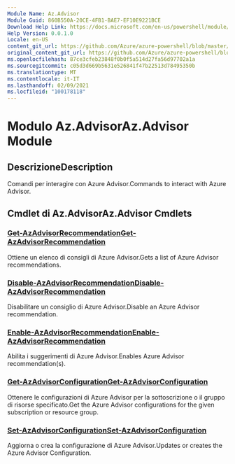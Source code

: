 ```yaml
---
Module Name: Az.Advisor
Module Guid: 860B550A-20CE-4FB1-BAE7-EF10E9221BCE
Download Help Link: https://docs.microsoft.com/en-us/powershell/module/az.advisor
Help Version: 0.0.1.0
Locale: en-US
content_git_url: https://github.com/Azure/azure-powershell/blob/master/src/Advisor/Advisor/help/Az.Advisor.md
original_content_git_url: https://github.com/Azure/azure-powershell/blob/master/src/Advisor/Advisor/help/Az.Advisor.md
ms.openlocfilehash: 87ce3cfeb23848f0b0f5a514d27fa56d97702a1a
ms.sourcegitcommit: c05d3d669b5631e526841f47b22513d78495350b
ms.translationtype: MT
ms.contentlocale: it-IT
ms.lasthandoff: 02/09/2021
ms.locfileid: "100178118"
---
```

# <span data-ttu-id="b031c-101">Modulo Az.Advisor</span><span class="sxs-lookup"><span data-stu-id="b031c-101">Az.Advisor Module</span></span>
## <span data-ttu-id="b031c-102">Descrizione</span><span class="sxs-lookup"><span data-stu-id="b031c-102">Description</span></span>
<span data-ttu-id="b031c-103">Comandi per interagire con Azure Advisor.</span><span class="sxs-lookup"><span data-stu-id="b031c-103">Commands to interact with Azure Advisor.</span></span>

## <span data-ttu-id="b031c-104">Cmdlet di Az.Advisor</span><span class="sxs-lookup"><span data-stu-id="b031c-104">Az.Advisor Cmdlets</span></span>
### [<span data-ttu-id="b031c-105">Get-AzAdvisorRecommendation</span><span class="sxs-lookup"><span data-stu-id="b031c-105">Get-AzAdvisorRecommendation</span></span>](Get-AzAdvisorRecommendation.md)
<span data-ttu-id="b031c-106">Ottiene un elenco di consigli di Azure Advisor.</span><span class="sxs-lookup"><span data-stu-id="b031c-106">Gets a list of Azure Advisor recommendations.</span></span>

### [<span data-ttu-id="b031c-107">Disable-AzAdvisorRecommendation</span><span class="sxs-lookup"><span data-stu-id="b031c-107">Disable-AzAdvisorRecommendation</span></span>](Disable-AzAdvisorRecommendation.md)
<span data-ttu-id="b031c-108">Disabilitare un consiglio di Azure Advisor.</span><span class="sxs-lookup"><span data-stu-id="b031c-108">Disable an Azure Advisor recommendation.</span></span>

### [<span data-ttu-id="b031c-109">Enable-AzAdvisorRecommendation</span><span class="sxs-lookup"><span data-stu-id="b031c-109">Enable-AzAdvisorRecommendation</span></span>](Enable-AzAdvisorRecommendation.md)
<span data-ttu-id="b031c-110">Abilita i suggerimenti di Azure Advisor.</span><span class="sxs-lookup"><span data-stu-id="b031c-110">Enables Azure Advisor recommendation(s).</span></span>

### [<span data-ttu-id="b031c-111">Get-AzAdvisorConfiguration</span><span class="sxs-lookup"><span data-stu-id="b031c-111">Get-AzAdvisorConfiguration</span></span>](Get-AzAdvisorConfiguration.md)
<span data-ttu-id="b031c-112">Ottenere le configurazioni di Azure Advisor per la sottoscrizione o il gruppo di risorse specificato.</span><span class="sxs-lookup"><span data-stu-id="b031c-112">Get the Azure Advisor configurations for the given subscription or resource group.</span></span>

### [<span data-ttu-id="b031c-113">Set-AzAdvisorConfiguration</span><span class="sxs-lookup"><span data-stu-id="b031c-113">Set-AzAdvisorConfiguration</span></span>](Set-AzAdvisorConfiguration.md)
<span data-ttu-id="b031c-114">Aggiorna o crea la configurazione di Azure Advisor.</span><span class="sxs-lookup"><span data-stu-id="b031c-114">Updates or creates the Azure Advisor Configuration.</span></span>
